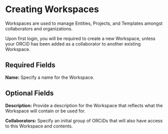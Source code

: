 # Creating Workspaces

Workspaces are used to manage Entities, Projects, and Templates amongst collaborators and organizations.

Upon first login, you will be required to create a new Workspace, unless your ORCiD has been added as a collaborator to another existing Workspace.

## Required Fields

**Name:** Specify a name for the Workspace.

## Optional Fields

**Description:** Provide a description for the Workspace that reflects what the Workspace will contain or be used for.

**Collaborators:** Specify an initial group of ORCiDs that will also have access to this Workspace and contents.
